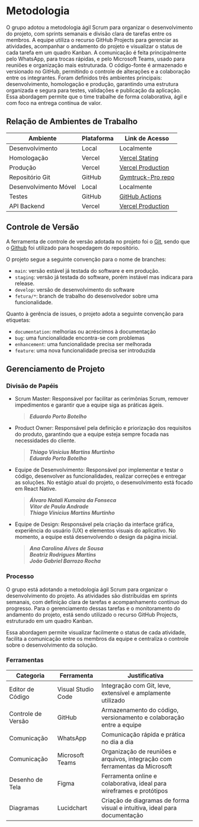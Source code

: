 
# Metodologia

O grupo adotou a metodologia ágil Scrum para organizar o desenvolvimento do projeto, com sprints semanais e divisão clara de tarefas entre os membros. A equipe utiliza o recurso GitHub Projects para gerenciar as atividades, acompanhar o andamento do projeto e visualizar o status de cada tarefa em um quadro Kanban. A comunicação é feita principalmente pelo WhatsApp, para trocas rápidas, e pelo Microsoft Teams, usado para reuniões e organização mais estruturada. O código-fonte é armazenado e versionado no GitHub, permitindo o controle de alterações e a colaboração entre os integrantes. Foram definidos três ambientes principais: desenvolvimento, homologação e produção, garantindo uma estrutura organizada e segura para testes, validações e publicação da aplicação. Essa abordagem permite que o time trabalhe de forma colaborativa, ágil e com foco na entrega contínua de valor.

## Relação de Ambientes de Trabalho

| Ambiente            | Plataforma        | Link de Acesso                       |
|---------------------|-------------------|--------------------------------------|
| Desenvolvimento     |     Local         |              Localmente              |
| Homologação         |   Vercel          | [Vercel Stating](vercel.com)         |
| Produção            |   Vercel          |  [Vercel Production](vercel.com)     |
| Repositório Git     | GitHub            |[Gymtruck-Pro repo](https://github.com/ICEI-PUC-Minas-PMV-ADS/pmv-ads-2025-1-e3-proj-mov-t2-gymtrack-pro)|
| Desenvolvimento Móvel |  Local          |              Localmente              |
| Testes              | GitHub            |[GitHub Actions](https://github.com/ICEI-PUC-Minas-PMV-ADS/pmv-ads-2025-1-e3-proj-mov-t2-gymtrack-pro/actions/new)|
| API Backend         |   Vercel          |[Vercel Production](vercel.com)                 |

## Controle de Versão

A ferramenta de controle de versão adotada no projeto foi o
[Git](https://git-scm.com/), sendo que o [Github](https://github.com)
foi utilizado para hospedagem do repositório.

O projeto segue a seguinte convenção para o nome de branches:

- `main`: versão estável já testada do software e em produção.
- `staging`: versão já testada do software, porém instável mas indicara para release.
- `develop`: versão de desenvolvimento do software
- `fetura/*`: branch de trabalho do desenvolvedor sobre uma funcionalidade.

Quanto à gerência de issues, o projeto adota a seguinte convenção para
etiquetas:

- `documentation`: melhorias ou acréscimos à documentação
- `bug`: uma funcionalidade encontra-se com problemas
- `enhancement`: uma funcionalidade precisa ser melhorada
- `feature`: uma nova funcionalidade precisa ser introduzida


## Gerenciamento de Projeto

### Divisão de Papéis

- Scrum Master: Responsável por facilitar as cerimônias Scrum, remover impedimentos e garantir que a equipe siga as práticas ágeis.
   >***Eduardo Porto Botelho***</br>

- Product Owner: Responsável pela definição e priorização dos requisitos do produto, garantindo que a equipe esteja sempre focada nas necessidades do cliente.
  >***Thiago Vinícius Martins Murtinho***</br>
  >***Eduardo Porto Botelho***</br>

- Equipe de Desenvolvimento: Responsável por implementar e testar o código, desenvolver as funcionalidades, realizar correções e entregar as soluções. No estágio atual do projeto, o desenvolvimento está focado em React Native.
   >***Álvaro Natali Kumaira da Fonseca</br>
   Vitor de Paula Andrade***</br>
   >***Thiago Vinícius Martins Murtinho***</br>

- Equipe de Design: Responsável pela criação da interface gráfica, experiência do usuário (UX) e elementos visuais do aplicativo. No momento, a equipe está desenvolvendo o design da página inicial.</br>
   >***Ana Carolina Alves de Sousa </br>
   >Beatriz Rodrigues Martins***</br>
   >***João Gabriel Barrozo Rocha***</br>

### Processo

O grupo está adotando a metodologia ágil Scrum para organizar o desenvolvimento do projeto. As atividades são distribuídas em sprints semanais, com definição clara de tarefas e acompanhamento contínuo do progresso. Para o gerenciamento dessas tarefas e o monitoramento do andamento do projeto, está sendo utilizado o recurso GitHub Projects, estruturado em um quadro Kanban.

Essa abordagem permite visualizar facilmente o status de cada atividade, facilita a comunicação entre os membros da equipe e centraliza o controle sobre o desenvolvimento da solução.



### Ferramentas

| Categoria               | Ferramenta         | Justificativa                                                               |
|------------------------|--------------------|-----------------------------------------------------------------------------|
| Editor de Código        | Visual Studio Code | Integração com Git, leve, extensível e amplamente utilizado                |
| Controle de Versão      | GitHub             | Armazenamento do código, versionamento e colaboração entre a equipe        |
| Comunicação             | WhatsApp           | Comunicação rápida e prática no dia a dia                                  |
| Comunicação             | Microsoft Teams    | Organização de reuniões e arquivos, integração com ferramentas da Microsoft|
| Desenho de Tela         | Figma              | Ferramenta online e colaborativa, ideal para wireframes e protótipos       |
| Diagramas               | Lucidchart         | Criação de diagramas de forma visual e intuitiva, ideal para documentação   |
